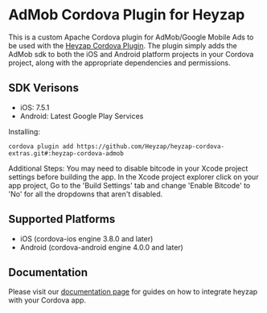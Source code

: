 AdMob Cordova Plugin for Heyzap
==================================

This is a custom Apache Cordova plugin for AdMob/Google Mobile Ads to be used with the [Heyzap Cordova Plugin](github.com/Heyzap/heyzap-cordova). The plugin simply adds the AdMob sdk to both the iOS and Android platform projects in your Cordova project, along with the appropriate dependencies and permissions.

SDK Verisons
------------
- iOS: 7.5.1
- Android: Latest Google Play Services

Installing:
```
cordova plugin add https://github.com/Heyzap/heyzap-cordova-extras.git#:heyzap-cordova-admob
```

Additional Steps:
You may need to disable bitcode in your Xcode project settings before building the app.
In the Xcode project explorer click on your app project, Go to the 'Build Settings' tab and change 'Enable Bitcode' to 'No' for all the dropdowns that aren't disabled.

Supported Platforms
-------------------
- iOS (cordova-ios engine 3.8.0 and later)
- Android (cordova-android engine 4.0.0 and later)

Documentation
-------------
Please visit our [documentation page](https://developers.heyzap.com/docs/cordova_sdk_setup_and_requirements#step-2-choose-your-3rdparty-sdks-optional) for guides on how to integrate heyzap with your Cordova app.
